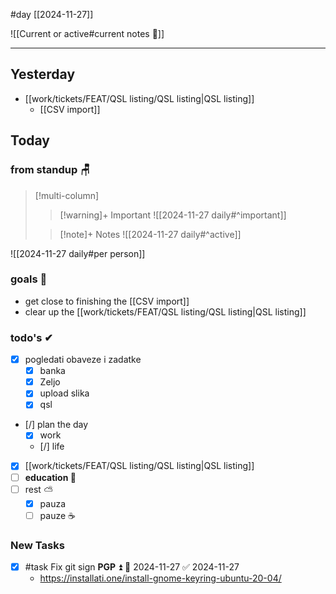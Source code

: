 #day
[[2024-11-27]]

![[Current or active#current notes 📓]]

---
## Yesterday
- [[work/tickets/FEAT/QSL listing/QSL listing|QSL listing]]
	- [[CSV import]]

## Today

### from standup 🪑

> [!multi-column]
>> [!warning]+ Important
>> ![[2024-11-27 daily#^important]]
>
>> [!note]+ Notes
>> ![[2024-11-27 daily#^active]]

![[2024-11-27 daily#per person]]

### goals 🏴
- get close to finishing the [[CSV import]]
- clear up the [[work/tickets/FEAT/QSL listing/QSL listing|QSL listing]]

### todo's ✔
- [x] pogledati  obaveze i zadatke
	- [x] banka
	- [x] Zeljo
	- [x] upload slika
	- [x] qsl
- [/] plan the day
	- [x] work
	- [/] life
- [x] [[work/tickets/FEAT/QSL listing/QSL listing|QSL listing]]
- [ ] **education 🎒**
- [ ] rest ⛅ 
	- [x] pauza 
	- [ ] pauze ☕ 

### New Tasks
- [x] #task Fix git sign **PGP** ⏫ 📅 2024-11-27 ✅ 2024-11-27
	- https://installati.one/install-gnome-keyring-ubuntu-20-04/